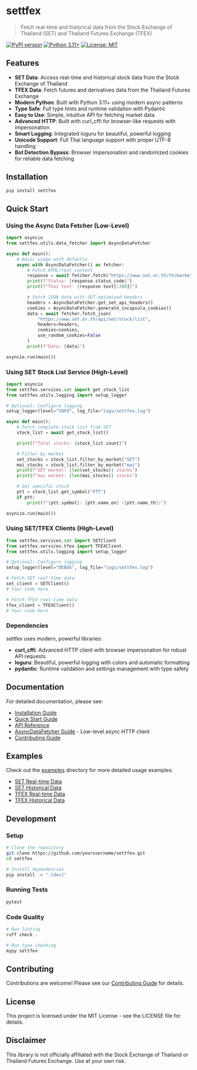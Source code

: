# settfex

> Fetch real-time and historical data from the Stock Exchange of Thailand (SET) and Thailand Futures Exchange (TFEX)

[![PyPI version](https://badge.fury.io/py/settfex.svg)](https://badge.fury.io/py/settfex)
[![Python 3.11+](https://img.shields.io/badge/python-3.11+-blue.svg)](https://www.python.org/downloads/)
[![License: MIT](https://img.shields.io/badge/License-MIT-yellow.svg)](https://opensource.org/licenses/MIT)

## Features

- **SET Data**: Access real-time and historical stock data from the Stock Exchange of Thailand
- **TFEX Data**: Fetch futures and derivatives data from the Thailand Futures Exchange
- **Modern Python**: Built with Python 3.11+ using modern async patterns
- **Type Safe**: Full type hints and runtime validation with Pydantic
- **Easy to Use**: Simple, intuitive API for fetching market data
- **Advanced HTTP**: Built with curl_cffi for browser-like requests with impersonation
- **Smart Logging**: Integrated loguru for beautiful, powerful logging
- **Unicode Support**: Full Thai language support with proper UTF-8 handling
- **Bot Detection Bypass**: Browser impersonation and randomized cookies for reliable data fetching

## Installation

```bash
pip install settfex
```

## Quick Start

### Using the Async Data Fetcher (Low-Level)

```python
import asyncio
from settfex.utils.data_fetcher import AsyncDataFetcher

async def main():
    # Basic usage with defaults
    async with AsyncDataFetcher() as fetcher:
        # Fetch HTML/text content
        response = await fetcher.fetch("https://www.set.or.th/th/market/product/stock/quote")
        print(f"Status: {response.status_code}")
        print(f"Thai text: {response.text[:200]}")

        # Fetch JSON data with SET-optimized headers
        headers = AsyncDataFetcher.get_set_api_headers()
        cookies = AsyncDataFetcher.generate_incapsula_cookies()
        data = await fetcher.fetch_json(
            "https://www.set.or.th/api/set/stock/list",
            headers=headers,
            cookies=cookies,
            use_random_cookies=False
        )
        print(f"Data: {data}")

asyncio.run(main())
```

### Using SET Stock List Service (High-Level)

```python
import asyncio
from settfex.services.set import get_stock_list
from settfex.utils.logging import setup_logger

# Optional: Configure logging
setup_logger(level="INFO", log_file="logs/settfex.log")

async def main():
    # Fetch complete stock list from SET
    stock_list = await get_stock_list()

    print(f"Total stocks: {stock_list.count}")

    # Filter by market
    set_stocks = stock_list.filter_by_market("SET")
    mai_stocks = stock_list.filter_by_market("mai")
    print(f"SET market: {len(set_stocks)} stocks")
    print(f"mai market: {len(mai_stocks)} stocks")

    # Get specific stock
    ptt = stock_list.get_symbol("PTT")
    if ptt:
        print(f"{ptt.symbol}: {ptt.name_en} ({ptt.name_th})")

asyncio.run(main())
```

### Using SET/TFEX Clients (High-Level)

```python
from settfex.services.set import SETClient
from settfex.services.tfex import TFEXClient
from settfex.utils.logging import setup_logger

# Optional: Configure logging
setup_logger(level="DEBUG", log_file="logs/settfex.log")

# Fetch SET real-time data
set_client = SETClient()
# Your code here

# Fetch TFEX real-time data
tfex_client = TFEXClient()
# Your code here
```

### Dependencies

settfex uses modern, powerful libraries:

- **curl_cffi**: Advanced HTTP client with browser impersonation for robust API requests
- **loguru**: Beautiful, powerful logging with colors and automatic formatting
- **pydantic**: Runtime validation and settings management with type safety

## Documentation

For detailed documentation, please see:
- [Installation Guide](docs/installation.md)
- [Quick Start Guide](docs/quickstart.md)
- [API Reference](docs/api-reference.md)
- [AsyncDataFetcher Guide](docs/settfex/utils/data_fetcher.md) - Low-level async HTTP client
- [Contributing Guide](docs/contributing.md)

## Examples

Check out the [examples](examples/) directory for more detailed usage examples:
- [SET Real-time Data](examples/set_realtime_example.py)
- [SET Historical Data](examples/set_historical_example.py)
- [TFEX Real-time Data](examples/tfex_realtime_example.py)
- [TFEX Historical Data](examples/tfex_historical_example.py)

## Development

### Setup

```bash
# Clone the repository
git clone https://github.com/yourusername/settfex.git
cd settfex

# Install dependencies
pip install -e ".[dev]"
```

### Running Tests

```bash
pytest
```

### Code Quality

```bash
# Run linting
ruff check .

# Run type checking
mypy settfex
```

## Contributing

Contributions are welcome! Please see our [Contributing Guide](docs/contributing.md) for details.

## License

This project is licensed under the MIT License - see the LICENSE file for details.

## Disclaimer

This library is not officially affiliated with the Stock Exchange of Thailand or Thailand Futures Exchange. Use at your own risk.
